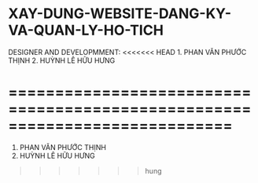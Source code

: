 # XAY-DUNG-WEBSITE-DANG-KY-VA-QUAN-LY-HO-TICH
DESIGNER AND DEVELOPMMENT: 
<<<<<<< HEAD
                          1. PHAN VĂN PHƯỚC THỊNH
                          2. HUỲNH LÊ HỮU HƯNG
                          
============================================================================
=======
1. PHAN VĂN PHƯỚC THỊNH
2. HUỲNH LÊ HỮU HƯNG
>>>>>>> hung
